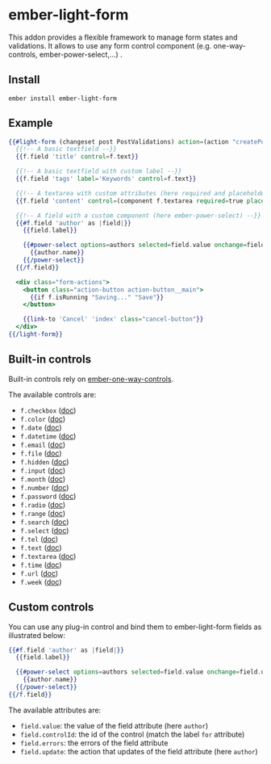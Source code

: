 # ember-light-form

This addon provides a flexible framework to manage form states and validations.
It allows to use any form control component (e.g. one-way-controls, ember-power-select,...) .

## Install

```
ember install ember-light-form
```

## Example

```hbs
{{#light-form (changeset post PostValidations) action=(action "createPost") as |f| }}
  {{!-- A basic textfield --}}
  {{f.field 'title' control=f.text}}

  {{!-- A basic textfield with custom label --}}
  {{f.field 'tags' label='Keywords' control=f.text}}

  {{!-- A textarea with custom attributes (here required and placeholder) --}}
  {{f.field 'content' control=(component f.textarea required=true placeholder='Your content')}}

  {{!-- A field with a custom component (here ember-power-select) --}}
  {{#f.field 'author' as |field|}}
    {{field.label}}

    {{#power-select options=authors selected=field.value onchange=field.update as |author|}}
      {{author.name}}
    {{/power-select}}
  {{/f.field}}

  <div class="form-actions">
    <button class="action-button action-button__main">
      {{if f.isRunning "Saving..." "Save"}}
    </button>

    {{link-to 'Cancel' 'index' class="cancel-button"}}
  </div>
{{/light-form}}
```

## Built-in controls

Built-in controls rely on [ember-one-way-controls](https://github.com/DockYard/ember-one-way-controls/).

The available controls are:

* `f.checkbox` ([doc](https://github.com/DockYard/ember-one-way-controls/blob/master/docs/one-way-checkbox.md))
* `f.color` ([doc](https://github.com/DockYard/ember-one-way-controls/blob/master/docs/one-way-input.md))
* `f.date` ([doc](https://github.com/DockYard/ember-one-way-controls/blob/master/docs/one-way-input.md))
* `f.datetime` ([doc](https://github.com/DockYard/ember-one-way-controls/blob/master/docs/one-way-input.md))
* `f.email` ([doc](https://github.com/DockYard/ember-one-way-controls/blob/master/docs/one-way-input.md))
* `f.file` ([doc](https://github.com/DockYard/ember-one-way-controls/blob/master/docs/one-way-input.md))
* `f.hidden` ([doc](https://github.com/DockYard/ember-one-way-controls/blob/master/docs/one-way-input.md))
* `f.input` ([doc](https://github.com/DockYard/ember-one-way-controls/blob/master/docs/one-way-input.md))
* `f.month` ([doc](https://github.com/DockYard/ember-one-way-controls/blob/master/docs/one-way-input.md))
* `f.number` ([doc](https://github.com/DockYard/ember-one-way-controls/blob/master/docs/one-way-input.md))
* `f.password` ([doc](https://github.com/DockYard/ember-one-way-controls/blob/master/docs/one-way-input.md))
* `f.radio` ([doc](https://github.com/DockYard/ember-one-way-controls/blob/master/docs/one-way-radio.md))
* `f.range` ([doc](https://github.com/DockYard/ember-one-way-controls/blob/master/docs/one-way-input.md))
* `f.search` ([doc](https://github.com/DockYard/ember-one-way-controls/blob/master/docs/one-way-input.md))
* `f.select` ([doc](https://github.com/DockYard/ember-one-way-controls/blob/master/docs/one-way-select.md))
* `f.tel` ([doc](https://github.com/DockYard/ember-one-way-controls/blob/master/docs/one-way-input.md))
* `f.text` ([doc](https://github.com/DockYard/ember-one-way-controls/blob/master/docs/one-way-input.md))
* `f.textarea` ([doc](https://github.com/DockYard/ember-one-way-controls/blob/master/docs/one-way-textarea.md))
* `f.time` ([doc](https://github.com/DockYard/ember-one-way-controls/blob/master/docs/one-way-input.md))
* `f.url` ([doc](https://github.com/DockYard/ember-one-way-controls/blob/master/docs/one-way-input.md))
* `f.week` ([doc](https://github.com/DockYard/ember-one-way-controls/blob/master/docs/one-way-input.md))

## Custom controls

You can use any plug-in control and bind them to ember-light-form fields as illustrated below:

```hbs
{{#f.field 'author' as |field|}}
  {{field.label}}

  {{#power-select options=authors selected=field.value onchange=field.update as |author|}}
    {{author.name}}
  {{/power-select}}
{{/f.field}}
```

The available attributes are:

* `field.value`: the value of the field attribute (here `author`)
* `field.controlId`: the id of the control (match the label `for` attribute)
* `field.errors`: the errors of the field attribute
* `field.update`: the action that updates of the field attribute (here `author`)


